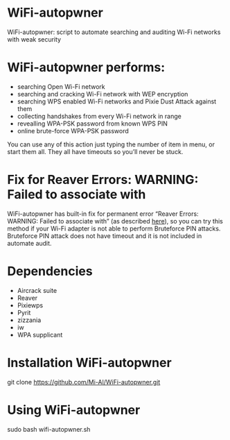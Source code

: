 # WiFi-autopwner
WiFi-autopwner: script to automate searching and auditing Wi-Fi networks with weak security

# WiFi-autopwner performs:
- searching Open Wi-Fi network
- searching and cracking Wi-Fi network with WEP encryption
- searching WPS enabled Wi-Fi networks and Pixie Dust Attack against them
- collecting handshakes from every Wi-Fi network in range
- revealling WPA-PSK password from known WPS PIN
- online brute-force WPA-PSK password

You can use any of this action just typing the number of item in menu, or start them all. They all have timeouts so you’ll never be stuck.

# Fix for Reaver Errors: WARNING: Failed to associate with

WiFi-autopwner has built-in fix for permanent error “Reaver Errors: WARNING: Failed to associate with” (as described <a href="http://miloserdov.org/?p=29">here</a>), so you can try this method if your Wi-Fi adapter is not able to perform Bruteforce PIN attacks.
Bruteforce PIN attack does not have timeout and it is not included in automate audit.

# Dependencies
- Aircrack suite
- Reaver
- Pixiewps
- Pyrit
- zizzania
- iw
- WPA supplicant

# Installation WiFi-autopwner
git clone https://github.com/Mi-Al/WiFi-autopwner.git

# Using WiFi-autopwner
sudo bash wifi-autopwner.sh
